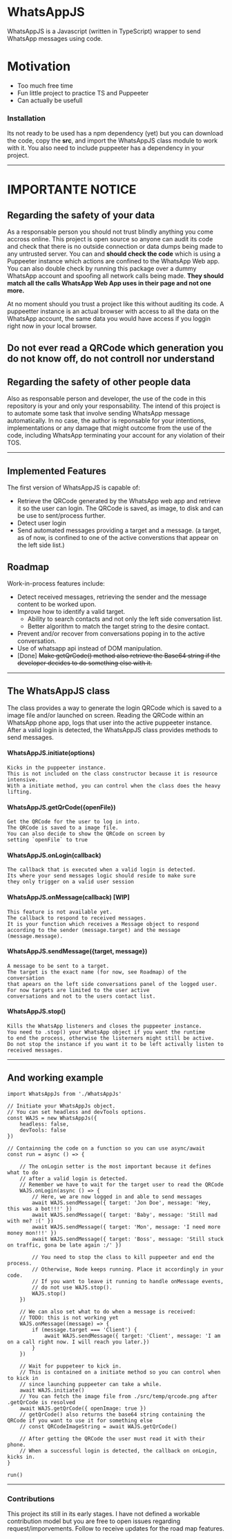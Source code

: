 # WhatsAppJS

WhatsAppJS is a Javascript (written in TypeScript) wrapper to send WhatsApp messages using code.

# Motivation

  - Too much free time
  - Fun little project to practice TS and Puppeeter
  - Can actually be usefull

### Installation

Its not ready to be used has a npm dependency (yet) but you can download the code, copy the **src**, and import the WhatsAppJS class module to work with it. You also need to include puppeeter has a dependency in your project.

---
# IMPORTANTE NOTICE
## Regarding the safety of your data
As a responsable person you should not trust blindly anything you come accross online. This project is open source so anyone can audit its code and check that there is no outside connection or data dumps being made to any untrusted server. You can and **should check the code** which is using a Puppeeter instance which actions are confined to the WhatsApp Web app. You can also double check by running this package over a dummy WhatsApp account and spoofing all network calls being made. **They should match all the calls WhatsApp Web App uses in their page and not one more.**

At no moment should you trust a project like this without auditing its code. A puppeetter instance is an actual browser with access to all the data on the WhatsApp account, the same data you would have access if you loggin right now in your local browser.

## **Do not ever read a QRCode which generation you do not know off, do not controll nor understand**

## Regarding the safety of other people data
Also as responsable person and developer, the use of the code in this repository is your and only your responsability. The intend of this project is to automate some task that involve sending WhatsApp message automatically. In no case, the author is reponsable for your intentions, implementations or any damage that might outcome from the use of the code, including WhatsApp terminating your account for any violation of their TOS.

---
## Implemented Features

The first version of WhatsAppJS is capable of:
- Retrieve the QRCode generated by the WhatsApp web app and retrieve it so the user can login. The QRCode is saved, as image, to disk and can be use to sent/process further.
- Detect user login
- Send automated messages providing a target and a message. (a target, as of now, is confined to one of the active converstions that appear on the left side list.)

## Roadmap

Work-in-process features include:
- Detect received messages, retrieving the sender and the message content to be worked upon.
- Improve how to identify a valid target.
   - Ability to search contacts and not only the left side conversation list.
   - Better algorithm to match the target string to the desire contact.
- Prevent and/or recover from conversations poping in to the active conversation.
- Use of whatsapp api instead of DOM manipulation.
- [Done] ~~Make getQrCode() method also retrieve the Base64 string if the developer decides to do something else with it.~~

---
## The WhatsAppJS class

The class provides a way to generate the login QRCode which is saved to a image file and/or launched on screen. Reading the QRCode within an WhatsApp phone app, logs that user into the active puppeeter instance.
After a valid login is detected, the WhatsAppJS class provides methods to send messages.

#### WhatsAppJS.initiate(options)
```
Kicks in the puppeeter instance.
This is not included on the class constructor because it is resource intensive.
With a initiate method, you can control when the class does the heavy lifting.
```
#### WhatsAppJS.getQrCode({openFile})
```
Get the QRCode for the user to log in into.
The QRCode is saved to a image file.
You can also decide to show the QRCode on screen by
setting `openFile` to true
```
#### WhatsAppJS.onLogin(callback)
```
The callback that is executed when a valid login is detected.
Its where your send messages logic should reside to make sure
they only trigger on a valid user session
```
#### WhatsAppJS.onMessage(callback) [WIP]
```
This feature is not available yet.
The callback to respond to received messages.
It is your function which receives a Message object to respond
according to the sender (message.target) and the message (message.message). 
```
#### WhatsAppJS.sendMessage({target, message})
```
A message to be sent to a target.
The target is the exact name (for now, see Roadmap) of the conversation 
that apears on the left side conversations panel of the logged user.
For now targets are limited to the user active
conversations and not to the users contact list.
```
#### WhatsAppJS.stop()
```
Kills the WhatsApp listeners and closes the puppeeter instance.
You need to .stop() your WhatsApp object if you want the runtime
to end the process, otherwise the listerners might still be active.
Do not stop the instance if you want it to be left activally listen to
received messages.
```

---
## And working example
```
import WhatsAppJs from './WhatsAppJs'

// Initiate your WhatsAppJs object.
// You can set headless and devTools options.
const WAJS = new WhatsAppJs({
    headless: false,
    devTools: false
})

// Containning the code on a function so you can use async/await
const run = async () => {
    
    // The onLogin setter is the most important because it defines what to do
    // after a valid login is detected.
    // Remember we have to wait for the target user to read the QRCode
    WAJS.onLogin(async () => {
        // Here, we are now logged in and able to send messages
        await WAJS.sendMessage({ target: 'Jon Doe', message: 'Hey, this was a bot!!!' })
        await WAJS.sendMessage({ target: 'Baby', message: 'Still mad with me? :(' })
        await WAJS.sendMessage({ target: 'Mon', message: 'I need more money mon!!!' })
        await WAJS.sendMessage({ target: 'Boss', message: 'Still stuck on traffic, gona be late again :/' })

        // You need to stop the class to kill puppeeter and end the process.
        // Otherwise, Node keeps running. Place it accordingly in your code.
        // If you want to leave it running to handle onMessage events,
        // do not use WAJS.stop().
        WAJS.stop()
    })

    // We can also set what to do when a message is received:
    // TODO: this is not working yet 
    WAJS.onMessage((message) => {
        if (message.target === 'Client') {
            await WAJS.sendMessage({ target: 'Client', message: 'I am on a call right now. I will reach you later.})
        }
    })

    // Wait for puppeteer to kick in.
    // This is contained on a initiate method so you can control when to kick in
    // since launching puppeeter can take a while.
    await WAJS.initiate()
    // You can fetch the image file from ./src/temp/qrcode.png after .getQrCode is resolved
    await WAJS.getQrCode({ openImage: true })
    // getQrCode() also returns the base64 string containing the QRCode if you want to use it for something else
    // const QRCodeImageString = await WAJS.getQrCode()

    // After getting the QRCode the user must read it with their phone.
    // When a successful login is detected, the callback on onLogin, kicks in.
}

run()
```

---
### Contributions
This project its still in its early stages.
I have not defined a workable contribution model but you are free to open issues regarding request/imporvements.
Follow to receive updates for the road map features.

